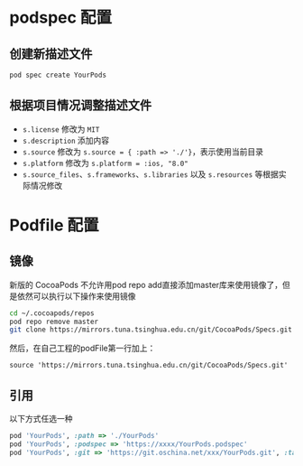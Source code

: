 # podspec 配置

## 创建新描述文件

```bash
pod spec create YourPods
```

## 根据项目情况调整描述文件

* `s.license` 修改为 `MIT`
* `s.description` 添加内容
* `s.source` 修改为 `s.source = { :path => './'}`，表示使用当前目录
* `s.platform` 修改为 `s.platform = :ios, "8.0"`
* `s.source_files`、`s.frameworks`、`s.libraries` 以及 `s.resources` 等根据实际情况修改

# Podfile 配置

## 镜像

新版的 CocoaPods 不允许用pod repo add直接添加master库来使用镜像了，但是依然可以执行以下操作来使用镜像

``` bash
cd ~/.cocoapods/repos 
pod repo remove master
git clone https://mirrors.tuna.tsinghua.edu.cn/git/CocoaPods/Specs.git master
```

然后，在自己工程的podFile第一行加上：

```source 'https://mirrors.tuna.tsinghua.edu.cn/git/CocoaPods/Specs.git'```

## 引用

以下方式任选一种
``` ruby
pod 'YourPods', :path => './YourPods'
pod 'YourPods', :podspec => 'https://xxxx/YourPods.podspec'
pod 'YourPods', :git => 'https://git.oschina.net/xxx/YourPods.git', :tag => '1.0.1'
```